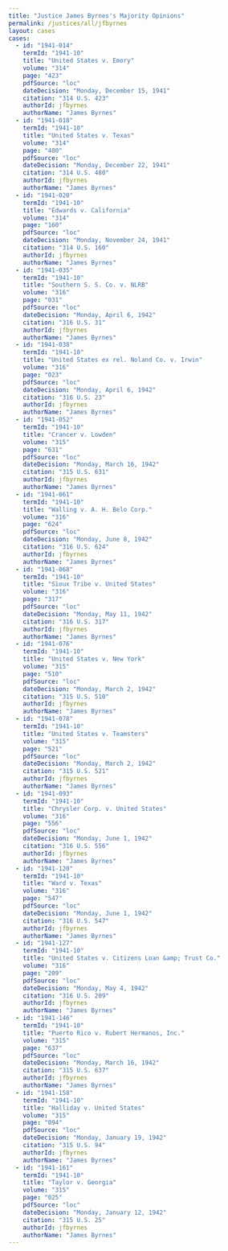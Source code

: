 ```yaml
---
title: "Justice James Byrnes's Majority Opinions"
permalink: /justices/all/jfbyrnes
layout: cases
cases:
  - id: "1941-014"
    termId: "1941-10"
    title: "United States v. Emory"
    volume: "314"
    page: "423"
    pdfSource: "loc"
    dateDecision: "Monday, December 15, 1941"
    citation: "314 U.S. 423"
    authorId: jfbyrnes
    authorName: "James Byrnes"
  - id: "1941-018"
    termId: "1941-10"
    title: "United States v. Texas"
    volume: "314"
    page: "480"
    pdfSource: "loc"
    dateDecision: "Monday, December 22, 1941"
    citation: "314 U.S. 480"
    authorId: jfbyrnes
    authorName: "James Byrnes"
  - id: "1941-020"
    termId: "1941-10"
    title: "Edwards v. California"
    volume: "314"
    page: "160"
    pdfSource: "loc"
    dateDecision: "Monday, November 24, 1941"
    citation: "314 U.S. 160"
    authorId: jfbyrnes
    authorName: "James Byrnes"
  - id: "1941-035"
    termId: "1941-10"
    title: "Southern S. S. Co. v. NLRB"
    volume: "316"
    page: "031"
    pdfSource: "loc"
    dateDecision: "Monday, April 6, 1942"
    citation: "316 U.S. 31"
    authorId: jfbyrnes
    authorName: "James Byrnes"
  - id: "1941-038"
    termId: "1941-10"
    title: "United States ex rel. Noland Co. v. Irwin"
    volume: "316"
    page: "023"
    pdfSource: "loc"
    dateDecision: "Monday, April 6, 1942"
    citation: "316 U.S. 23"
    authorId: jfbyrnes
    authorName: "James Byrnes"
  - id: "1941-052"
    termId: "1941-10"
    title: "Crancer v. Lowden"
    volume: "315"
    page: "631"
    pdfSource: "loc"
    dateDecision: "Monday, March 16, 1942"
    citation: "315 U.S. 631"
    authorId: jfbyrnes
    authorName: "James Byrnes"
  - id: "1941-061"
    termId: "1941-10"
    title: "Walling v. A. H. Belo Corp."
    volume: "316"
    page: "624"
    pdfSource: "loc"
    dateDecision: "Monday, June 8, 1942"
    citation: "316 U.S. 624"
    authorId: jfbyrnes
    authorName: "James Byrnes"
  - id: "1941-068"
    termId: "1941-10"
    title: "Sioux Tribe v. United States"
    volume: "316"
    page: "317"
    pdfSource: "loc"
    dateDecision: "Monday, May 11, 1942"
    citation: "316 U.S. 317"
    authorId: jfbyrnes
    authorName: "James Byrnes"
  - id: "1941-076"
    termId: "1941-10"
    title: "United States v. New York"
    volume: "315"
    page: "510"
    pdfSource: "loc"
    dateDecision: "Monday, March 2, 1942"
    citation: "315 U.S. 510"
    authorId: jfbyrnes
    authorName: "James Byrnes"
  - id: "1941-078"
    termId: "1941-10"
    title: "United States v. Teamsters"
    volume: "315"
    page: "521"
    pdfSource: "loc"
    dateDecision: "Monday, March 2, 1942"
    citation: "315 U.S. 521"
    authorId: jfbyrnes
    authorName: "James Byrnes"
  - id: "1941-093"
    termId: "1941-10"
    title: "Chrysler Corp. v. United States"
    volume: "316"
    page: "556"
    pdfSource: "loc"
    dateDecision: "Monday, June 1, 1942"
    citation: "316 U.S. 556"
    authorId: jfbyrnes
    authorName: "James Byrnes"
  - id: "1941-120"
    termId: "1941-10"
    title: "Ward v. Texas"
    volume: "316"
    page: "547"
    pdfSource: "loc"
    dateDecision: "Monday, June 1, 1942"
    citation: "316 U.S. 547"
    authorId: jfbyrnes
    authorName: "James Byrnes"
  - id: "1941-127"
    termId: "1941-10"
    title: "United States v. Citizens Loan &amp; Trust Co."
    volume: "316"
    page: "209"
    pdfSource: "loc"
    dateDecision: "Monday, May 4, 1942"
    citation: "316 U.S. 209"
    authorId: jfbyrnes
    authorName: "James Byrnes"
  - id: "1941-146"
    termId: "1941-10"
    title: "Puerto Rico v. Rubert Hermanos, Inc."
    volume: "315"
    page: "637"
    pdfSource: "loc"
    dateDecision: "Monday, March 16, 1942"
    citation: "315 U.S. 637"
    authorId: jfbyrnes
    authorName: "James Byrnes"
  - id: "1941-158"
    termId: "1941-10"
    title: "Halliday v. United States"
    volume: "315"
    page: "094"
    pdfSource: "loc"
    dateDecision: "Monday, January 19, 1942"
    citation: "315 U.S. 94"
    authorId: jfbyrnes
    authorName: "James Byrnes"
  - id: "1941-161"
    termId: "1941-10"
    title: "Taylor v. Georgia"
    volume: "315"
    page: "025"
    pdfSource: "loc"
    dateDecision: "Monday, January 12, 1942"
    citation: "315 U.S. 25"
    authorId: jfbyrnes
    authorName: "James Byrnes"
---
```

